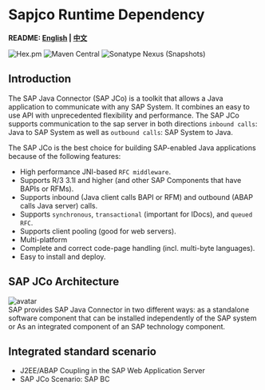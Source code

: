 # Sapjco Runtime Dependency

**README: [English](https://gitlab.yanzx-dev.cn/sapjco/sapjco-dependency/blob/master/README.md) | [中文](https://gitlab.yanzx-dev.cn/sapjco/sapjco-dependency/blob/master/README-zh.md)**

![Hex.pm](https://img.shields.io/hexpm/l/plug.svg?color=green)
![Maven Central](https://img.shields.io/maven-central/v/com.github.virtualcry/com.sap.conn.jco.sapjco.svg)
![Sonatype Nexus (Snapshots)](https://img.shields.io/nexus/snapshots/https/oss.sonatype.org/com.github.virtualcry/com.sap.conn.jco.sapjco.svg)

## Introduction
The SAP Java Connector (SAP JCo) is a toolkit that allows a Java application to communicate with any SAP System. 
It combines an easy to use API with unprecedented flexibility and performance. 
The SAP JCo supports communication to the sap server in both directions `inbound calls`: Java to SAP System as well as `outbound calls`: SAP System to Java.


The SAP JCo is the best choice for building SAP-enabled Java applications because of the following features:
* High performance JNI-based `RFC middleware`.
* Supports R/3 3.1I and higher (and other SAP Components that have BAPIs or RFMs).
* Supports inbound (Java client calls BAPI or RFM) and outbound (ABAP calls Java server) calls.
* Supports `synchronous`, `transactional` (important for IDocs), and `queued RFC`.
* Supports client pooling (good for web servers).
* Multi-platform
* Complete and correct code-page handling (incl. multi-byte languages).
* Easy to install and deploy.

## SAP JCo Architecture
![avatar](https://gitlab.yanzx-dev.cn/sapjco/sapjco-dependency/raw/master/images/sapjco-architecture.png)
<br>
SAP provides SAP Java Connector in two different ways: 
as a standalone software component that can be installed independently of the SAP system or  As an integrated component of an SAP technology component.

## Integrated standard scenario
* J2EE/ABAP Coupling in the SAP Web Application Server
* SAP JCo Scenario: SAP BC
